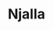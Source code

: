 ---
title: Njalla
description: Buy domain names & VPS with Bitcoin.
homepage: https://njal.la/
altFor: ['gandi', 'namecheap', 'lunanode']
---